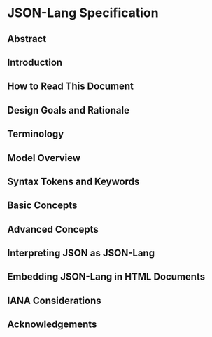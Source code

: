 # JSON-Lang Specification
## 	Abstract
##	Introduction
##	How to Read This Document
##	Design Goals and Rationale
##	Terminology
##	Model Overview
##	Syntax Tokens and Keywords
## 	Basic Concepts
##	Advanced Concepts
##	Interpreting JSON as JSON-Lang
##	Embedding JSON-Lang in HTML Documents
##	IANA Considerations
##	Acknowledgements
